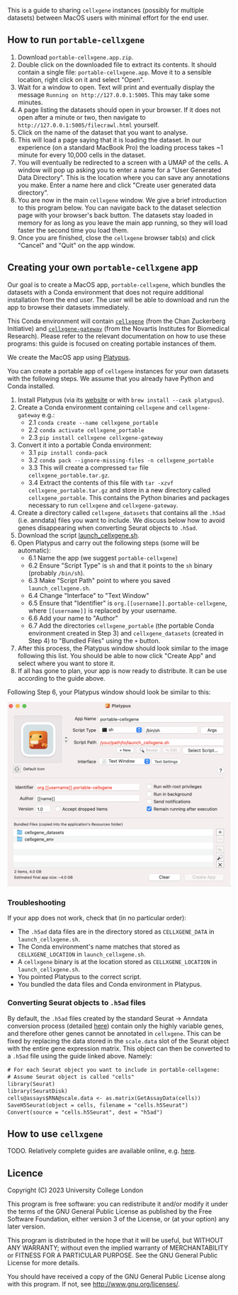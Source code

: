 This is a guide to sharing `cellxgene` instances (possibly for multiple
datasets) between MacOS users with minimal effort for the end user.

## How to run `portable-cellxgene`

1. Download `portable-cellxgene.app.zip`.
2. Double click on the downloaded file to extract its contents. It should
   contain a single file: `portable-cellxgene.app`. Move it to a sensible
   location, right click on it and select "Open".
3. Wait for a window to open. Text will print and eventually display the
   message `Running on http://127.0.0.1:5005`. This may take some minutes.
4. A page listing the datasets should open in your browser. If it does not open
   after a minute or two, then navigate to
   `http://127.0.0.1:5005/filecrawl.html` yourself.
5. Click on the name of the dataset that you want to analyse.
6. This will load a page saying that it is loading the dataset. In our
   experience (on a standard MacBook Pro) the loading process takes ~1 minute
   for every 10,000 cells in the dataset.
7. You will eventually be redirected to a screen with a UMAP of the cells. A
   window will pop up asking you to enter a name for a "User Generated Data
   Directory". This is the location where you can save any annotations you
   make. Enter a name here and click "Create user generated data directory".
8. You are now in the main `cellxgene` window. We give a brief introduction to
   this program below. You can navigate back to the dataset selection page with
   your browser's back button. The datasets stay loaded in memory for as long
   as you leave the main app running, so they will load faster the second time
   you load them.
9. Once you are finished, close the `cellxgene` browser tab(s) and click
   "Cancel" and "Quit" on the app window.

## Creating your own `portable-cellxgene` app

Our goal is to create a MacOS app, `portable-cellxgene`, which bundles
the datasets with a Conda environment that does not require
additional installation from the end user. The user will be able to download
and run the app to browse their datasets immediately.

This Conda environment will contain
[`cellxgene`](https://github.com/chanzuckerberg/cellxgene) (from the Chan
Zuckerberg Initiative) and
[`cellxgene-gateway`](https://github.com/Novartis/cellxgene-gateway) (from the
Novartis Institutes for Biomedical Research). Please refer to the relevant
documentation on how to use these programs: this guide is focused on creating
portable instances of them.

We create the MacOS app using [Platypus](https://sveinbjorn.org/platypus).

You can create a portable app of `cellxgene` instances for your own datasets
with the following steps. We assume that you already have Python and Conda
installed.

1. Install Platypus (via its [website](https://sveinbjorn.org/platypus) or with
   `brew install --cask platypus`).
2. Create a Conda environment containing `cellxgene` and `cellxgene-gateway`
   e.g.:
    * 2.1 `conda create --name cellxgene_portable`
    * 2.2 `conda activate cellxgene_portable`
    * 2.3 `pip install cellxgene cellxgene-gateway`
3. Convert it into a portable Conda environment:
    * 3.1 `pip install conda-pack`
    * 3.2 `conda pack --ignore-missing-files -n cellxgene_portable`
    * 3.3 This will create a compressed `tar` file `cellxgene_portable.tar.gz`.
    * 3.4 Extract the contents of this file with `tar -xzvf
      cellxgene_portable.tar.gz` and store in a new directory called
      `cellxgene_portable`. This contains the Python binaries and packages
      necessary to run `cellxgene` and `cellxgene-gateway`.
4. Create a directory called `cellxgene_datasets` that contains all the `.h5ad`
   (i.e. anndata) files you want to include. We discuss below how to avoid
   genes disappearing when converting Seurat objects to `.h5ad`.
5. Download the script
   [launch_cellxgene.sh](https://raw.githubusercontent.com/george-hall-ucl/portable-cellxgene/main/launch_cellxgene.sh).
6. Open Platypus and carry out the following steps (some will be automatic):
    * 6.1 Name the app (we suggest `portable-cellxgene`)
    * 6.2 Ensure "Script Type" is `sh` and that it points to the `sh` binary
      (probably `/bin/sh`).
    * 6.3 Make "Script Path" point to where you saved `launch_cellxgene.sh`.
    * 6.4 Change "Interface" to "Text Window"
    * 6.5 Ensure that "Identifier" is `org.[[username]].portable-cellxgene`,
      where `[[username]]` is replaced by your username.
    * 6.6 Add your name to "Author"
    * 6.7 Add the directories `cellxgene_portable` (the portable Conda
      environment created in Step 3) and `cellxgene_datasets` (created in Step
      4) to "Bundled Files" using the `+` button.
7. After this process, the Platypus window should look similar to the image
   following this list. You should be able to now click "Create App" and select
   where you want to store it.
8. If all has gone to plan, your app is now ready to distribute. It can be use
   according to the guide above.

Following Step 6, your Platypus window should look be similar to this:
<p align="center">
  <img src="images/platypus_window.png" width="600">
</p>

### Troubleshooting

If your app does not work, check that (in no particular order):

* The `.h5ad` data files are in the directory stored as `CELLXGENE_DATA` in
  `launch_cellxgene.sh`.
* The Conda environment's name matches that stored as `CELLXGENE_LOCATION` in
  `launch_cellxgene.sh`.
* A `cellxgene` binary is at the location stored as `CELLXGENE_LOCATION` in
  `launch_cellxgene.sh`.
* You pointed Platypus to the correct script.
* You bundled the data files and Conda environment in Platypus.

### Converting Seurat objects to `.h5ad` files

By default, the `.h5ad` files created by the standard Seurat -> Anndata
conversion process (detailed
[here](https://mojaveazure.github.io/seurat-disk/articles/convert-anndata.html))
contain only the highly variable genes, and therefore other genes cannot be
annotated in `cellxgene`. This can be fixed by replacing the data stored in the
`scale.data` slot of the Seurat object with the entire gene expression matrix.
This object can then be converted to a `.h5ad` file using the guide linked
above. Namely:

```{r}
# For each Seurat object you want to include in portable-cellxgene:
# Assume Seurat object is called "cells"
library(Seurat)
library(SeuratDisk)
cells@assays$RNA@scale.data <- as.matrix(GetAssayData(cells))
SaveH5Seurat(object = cells, filename = "cells.h5Seurat")
Convert(source = "cells.h5Seurat", dest = "h5ad")
```

## How to use `cellxgene`

TODO. Relatively complete guides are available online, e.g.
[here](https://icbi-lab.github.io/cellxgene-user-guide/).

## Licence

Copyright (C) 2023 University College London

This program is free software: you can redistribute it and/or modify
it under the terms of the GNU General Public License as published by
the Free Software Foundation, either version 3 of the License, or
(at your option) any later version.

This program is distributed in the hope that it will be useful,
but WITHOUT ANY WARRANTY; without even the implied warranty of
MERCHANTABILITY or FITNESS FOR A PARTICULAR PURPOSE.  See the
GNU General Public License for more details.

You should have received a copy of the GNU General Public License
along with this program.  If not, see <http://www.gnu.org/licenses/>.
